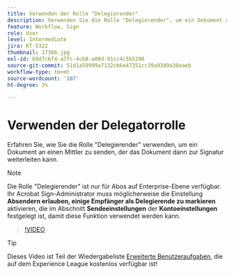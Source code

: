 ```yaml
---
title: Verwenden der Rolle "Delegierender"
description: Verwenden Sie die Rolle "Delegierender", um ein Dokument an einen Mittler zu senden, der das Dokument dann zur Signatur weiterleiten kann.
feature: Workflow, Sign
role: User
level: Intermediate
jira: KT-5322
thumbnail: 17366.jpg
exl-id: b9d7c6f4-a7fc-4cb8-a80d-91cc4c5b5298
source-git-commit: 51d1a59999a7132cb6e47351cc39a93d9a38eaeb
workflow-type: tm+mt
source-wordcount: '107'
ht-degree: 3%

---
```


# Verwenden der Delegatorrolle

Erfahren Sie, wie Sie die Rolle &quot;Delegierender&quot; verwenden, um ein Dokument an einen Mittler zu senden, der das Dokument dann zur Signatur weiterleiten kann.

>[!NOTE]
>
>Die Rolle &quot;Delegierender&quot; ist nur für Abos auf Enterprise-Ebene verfügbar. Ihr Acrobat Sign-Administrator muss möglicherweise die Einstellung **Absendern erlauben, einige Empfänger als Delegierende zu markieren** aktivieren, die im Abschnitt **Sendeeinstellungen** der **Kontoeinstellungen** festgelegt ist, damit diese Funktion verwendet werden kann.

>[!VIDEO](https://video.tv.adobe.com/v/3417772?quality=12&learn=on&hidetitle=true&captions=ger)

>[!TIP]
>
>Dieses Video ist Teil der Wiedergabeliste [Erweiterte Benutzeraufgaben](https://experienceleague.adobe.com/de/playlists/acrobat-sign-perform-advanced-tasks-business-users), die auf dem Experience League kostenlos verfügbar ist!
